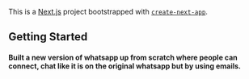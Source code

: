 This is a [Next.js](https://nextjs.org/) project bootstrapped with [`create-next-app`](https://github.com/vercel/next.js/tree/canary/packages/create-next-app).

## Getting Started
#### Built a new version of whatsapp up from scratch where people can connect, chat like it is on the original whatsapp but by using emails.
